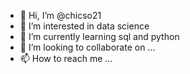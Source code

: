 - 👋 Hi, I’m @chicso21
- 👀 I’m interested in data science
- 🌱 I’m currently learning sql and python
- 💞️ I’m looking to collaborate on ...
- 📫 How to reach me ...

<!---
chicso21/chicso21 is a ✨ special ✨ repository because its `README.md` (this file) appears on your GitHub profile.
You can click the Preview link to take a look at your changes.
--->
